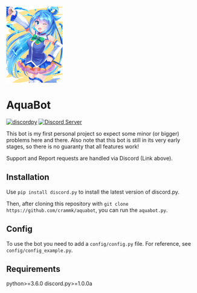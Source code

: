 ![Avatar](img/avatar.png)

AquaBot
=======

[![discordpy](https://img.shields.io/badge/python-3.7-blue.svg)](https://github.com/Rapptz/discord.py)
[![Discord Server](https://img.shields.io/badge/Support-Discord%20Server-blue.svg)](https://discordapp.com/invite/HbYfyJT)

This bot is my first personal project so expect some minor (or bigger) problems
here and there.
Also note that this bot is still in its very early stages, so there is no
guaranty that all features work!

Support and Report requests are handled via Discord (Link above).

Installation
------------

Use `pip install discord.py` to install the latest version of discord.py.

Then, after cloning this repository with
`git clone https://github.com/crammk/aquabot`, you can run the `aquabot.py`.

Config
------

To use the bot you need to add a `config/config.py` file. For reference, see
`config/config_example.py`.

Requirements
------------

python>=3.6.0
discord.py>=1.0.0a